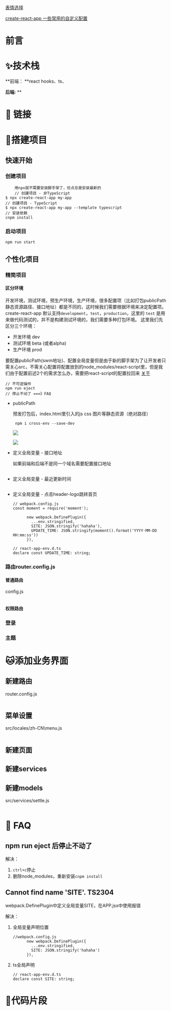 [表情选择](https://www.process.st/emoji-in-business-documents/)

[create-react-app 一些常用的自定义配置](https://www.jianshu.com/p/36efe1dc2f5e)

# 前言



# ✨技术栈

**前端： **react hooks、ts、

**后端:** **

# 🔗 链接



# 🔨搭建项目

## 快速开始

### 创建项目

```
    用npx就不需要安装脚手架了，优点总是安装最新的
    // 创建项目 - 非TypeScript
$ npx create-react-app my-app
// 创建项目 - TypeScript
$ npx create-react-app my-app --template typescript
// 安装依赖
cnpm install
```

### 启动项目

```
npm run start
```

## 个性化项目

### 精简项目



#### 区分环境

开发环境，测试环境，预生产环境，生产环境，很多配置项（比如打包publicPath静态资源路径、接口地址）都是不同的，这时候我们需要根据环境来决定配置项。
 create-react-app 默认支持`development`，`test`，`production`，这里的 `test` 是用来做代码测试的，并不是构建测试环境的，我们需要多种打包环境。
 这里我们先区分三个环境：

- 开发环境 dev
- 测试环境 beta (或者alpha)
- 生产环境 prod

要配置publicPath(swm地址)、配置全局变量但是由于新的脚手架为了让开发者只需关心src，不需关心配置将配置放到的node_modules/react-script里，但是我们由于配置前述2个的需求怎么办，需要把react-script的配置拉回来  [关于](https://juejin.cn/post/6844903951893004296#heading-7)

```
// 不可逆操作
npm run eject
// 停止不动了 ===》FAQ
```

- publicPath

  预发打包后，index.html里引入的js css  图片等静态资源（绝对路径）

  ```
   npm i cross-env --save-dev
  ```

  ![](E:\self\记录\myNotes\images\react_ts_1.png)

  ![](E:\self\记录\myNotes\images\react_ts_2.png)

- 定义全局变量 - 接口地址

  如果前端和后端不是同一个域名需要配置接口地址

  ```
  
  ```

- 定义全局变量 - 最近更新时间

  ```
  
  ```

  

- 定义全局变量 - 点击header-logo跳转首页

  ```
  // webpack.config.js
  const moment = require('moment');
  
        new webpack.DefinePlugin({
          ...env.stringified,
          SITE: JSON.stringify('hahaha'),
          UPDATE_TIME: JSON.stringify(moment().format('YYYY-MM-DD HH:mm:ss'))
        }),
  ```

  ```
  // react-app-env.d.ts
  declare const UPDATE_TIME: string;
  ```

  

### 路由router.config.js

#### 普通路由

config.js

```

```

#### 权限路由

### 登录

### 主题

### 



# 🐱添加业务界面

## 新建路由

router.config.js

```

```

## 菜单设置

src/locales/zh-CN\menu.js

```

```

## 新建页面



## 新建services



## 新建models

src/services/settle.js

```

```



# 🌚 FAQ

## npm run eject 后停止不动了

解决：

1. `ctrl+c`停止
2. 删除node_modules，重新安装`cnpm install`

## Cannot find name 'SITE'.  TS2304

webpack.DefinePlugin中定义全局变量SITE，在APP.jsx中使用报错

解决：

1. 全局变量声明位置

   ```
   //webpack.config.js
         new webpack.DefinePlugin({
           ...env.stringified,
           SITE: JSON.stringify('hahaha')
         }),
   ```

2. ts全局声明

   ```
   // react-app-env.d.ts
   declare const SITE: string;
   ```

   

# 🚀代码片段

